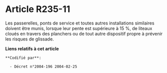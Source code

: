# Article R235-11

Les passerelles, ponts de service et toutes autres installations similaires doivent être munis, lorsque leur pente est
supérieure à 15 %, de liteaux cloués en travers des planchers ou de tout autre dispositif propre à prévenir les risques de
glissade.

**Liens relatifs à cet article**

	**Codifié par**:

	  - Décret n°2004-196 2004-02-25
